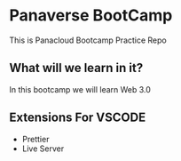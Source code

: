 # Panaverse BootCamp
This is Panacloud Bootcamp Practice Repo
## What will we learn in it?

In this bootcamp we will learn Web 3.0

## Extensions For VSCODE
- Prettier 
- Live Server